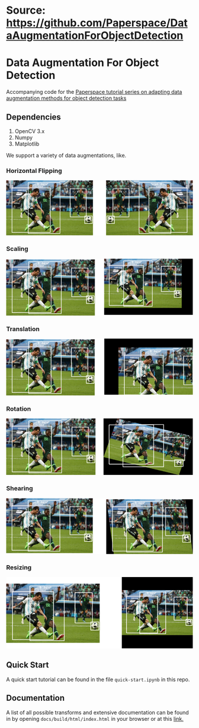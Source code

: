 # Source: https://github.com/Paperspace/DataAugmentationForObjectDetection

# Data Augmentation For Object Detection

Accompanying code for the [Paperspace tutorial series on adapting data augmentation methods for object detection tasks](https://blog.paperspace.com/data-augmentation-for-bounding-boxes/)

## Dependencies
1. OpenCV 3.x
2. Numpy
3. Matplotlib

We support a variety of data augmentations, like.

### Horizontal Flipping
![Horizontal Flip](Images/hflip.png)

### Scaling
![Scaling](Images/scale_aug.png)

### Translation
![Translation](Images/transl_aug.png)

### Rotation
![Rotation](Images/rotate.png)

### Shearing
![Shearing](Images/shear_box.png)

### Resizing
![Resizing](Images/resize.png)


## Quick Start
A quick start tutorial can be found in the file `quick-start.ipynb` in this repo.

## Documentation
A list of all possible transforms and extensive documentation can be found in by opening `docs/build/html/index.html` in your browser or at this [link.](https://augmentationlib.paperspace.com/)
